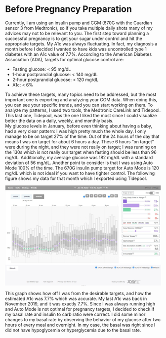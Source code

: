 # Before Pregnancy Preparation 

Currently, I am using an insulin pump and CGM (670G with the Guardian sensor 3 from Medtronic), so if you take multiple daily shots many of my advices may not to be relevant to you. The first step toward planning a successful pregnancy is to get your sugar under control and hit the appropriate targets. My A1c was always fluctuating. In fact, my diagnosis a month before I decided I wanted to have kids was uncontrolled type 1 diabetes with an A1c value of 7.7%.
According to the American Diabetes Association (ADA), targets for optimal glucose control are:

-	Fasting glucose: < 95 mg/dL 
-	1-hour postprandial glucose: < 140 mg/dL
-	2-hour postprandial glucose: < 120 mg/dL 
- A1c: < 6%

To achieve these targets, many topics need to be addressed, but the most important one is exporting and analyzing your CGM data. When doing this, you can see your specific trends, and you can start working on them. To analyze my patterns, I used two tools, the Medtronic CareLink and Tidepool. This last one, Tidepool, was the one I liked the most since I could visualize better the data on a daily, weekly, and monthly basis.  
My glucose levels in January, before even thinking about having a baby, had a very clear pattern: I was high pretty much the whole day. I only manage to be on target 27% of the time. Out of the 24 hours of the day that means I was on target for about 6 hours a day. These 6 hours “on target” were during the night, and they were not really on target; I was running on the 130s which is not really our target when fasting should be less than 96 mg/dL. Additionally, my average glucose was 182 mg/dL with a standard deviation of 56 mg/dL. Another point to consider is that I was using Auto Mode 100% of the time. The 670G insulin pump target for Auto Mode is 120 mg/dL which is not ideal if you want to have tighter control. 
The following figure shows my data for that month which I exported using Tidepool. 

![](/images/tidepool_january_2019.jpg "Januray Glucose Data")

This graph shows how off I was from the desirable targets, and how the estimated A1c was 7.7% which was accurate. My last A1c was back in November 2019, and it was exactly 7.7%. 
Since I was always running high and Auto Mode is not optimal for pregnancy targets, I decided to check if my basal rate and insulin to carb ratio were correct. I did some minor changes to my basal rate by observing the behavior of my glucose after two hours of every meal and overnight. In my case, the basal was right since I did not have hypoglycemia or hyperglycemia due to the basal rate.        
